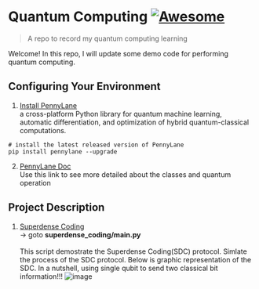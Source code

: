 <!--
 * @Author: Zitian(Daniel) Tong
 * @Date: 2020-10-17 17:30:56
 * @LastEditTime: 2020-10-17 17:48:33
 * @LastEditors: Zitian(Daniel) Tong
 * @Description: 
 * @FilePath: /Quantum_Computing/README.md
-->
# Quantum Computing [![Awesome](https://cdn.rawgit.com/sindresorhus/awesome/d7305f38d29fed78fa85652e3a63e154dd8e8829/media/badge.svg)](https://github.com/sindresorhus/awesome#readme)
> A repo to record my quantum computing learning

Welcome! In this repo, I will update some demo code for performing quantum computing.

## Configuring Your Environment

1. [Install PennyLane](https://pennylane.ai/qml/) </br>
a cross-platform Python library for quantum machine learning, automatic differentiation, and optimization of hybrid quantum-classical computations.

```shell
# install the latest released version of PennyLane
pip install pennylane --upgrade
```

2. [PennyLane Doc](https://pennylane.readthedocs.io/en/stable/code/qml.html)</br>
Use this link to see more detailed about the classes and quantum operation


## Project Description
1. [Superdense Coding](superdense_coding/main.py) </br>
-> goto **superdense_coding/main.py**  </br> </br>
This script demostrate the Superdense Coding(SDC) protocol. Simlate the process of the SDC protocol.
Below is graphic representation of the SDC. In a nutshell, using single qubit to send two classical bit information!!!
![image](https://user-images.githubusercontent.com/26049843/96356205-1ea6ed00-10a0-11eb-8136-98f572050211.png)
